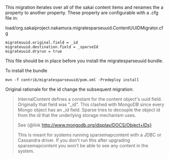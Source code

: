 This migration iterates over all of the sakai content items and renames the a property to another property.
These property are configurable with a .cfg file in:

load/org.sakaiproject.nakamura.migratesparseuuid.ContentUUIDMigrator.cfg

    migrateuuid.original.field = _id
    migrateuuid.destination.field = _sparseId
    migrateuuid.dryrun = true

This file should be in place before you install the migratesparseuuid bundle.

To install the bundle

    mvn -f contrib/migratesparseuuid/pom.xml -Predeploy install

Original rationale for the id change the subsequent migration:

> InternalContent defines a constant for the content object's uuid field.
> Originally that field was "_id". This clashed with MongoDB since every Mongo object has 
> an _id field. Sparse tries to decouple the object id from the id that the underlying 
> storage mechanism uses. 
> 
> See {@link http://www.mongodb.org/display/DOCS/Object+IDs}
> 
> This is meant for systems running sparsemapcontent with a JDBC or Cassandra driver.
> If you don't run this after upgrading sparsemapcontent you won't be able to see any
> content in the system.